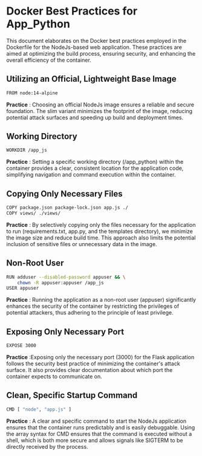 # Docker Best Practices for App_Python

This document elaborates on the Docker best practices employed in the Dockerfile for the NodeJs-based web application. These practices are aimed at optimizing the build process, ensuring security, and enhancing the overall efficiency of the container.

## Utilizing an Official, Lightweight Base Image

```bash
FROM node:14-alpine
```
**Practice** : Choosing an official NodeJs image ensures a reliable and secure foundation. The slim variant minimizes the footprint of the image, reducing potential attack surfaces and speeding up build and deployment times.

## Working Directory
```bash
WORKDIR /app_js
```
**Practice** : Setting a specific working directory (/app_python) within the container provides a clear, consistent location for the application code, simplifying navigation and command execution within the container.

## Copying Only Necessary Files
```bash
COPY package.json package-lock.json app.js ./
COPY views/ ./views/
```
**Practice** : By selectively copying only the files necessary for the application to run (requirements.txt, app.py, and the templates directory), we minimize the image size and reduce build time. This approach also limits the potential inclusion of sensitive files or unnecessary data in the image.

## Non-Root User
```bash
RUN adduser --disabled-password appuser && \
    chown -R appuser:appuser /app_js
USER appuser
```
**Practice** : Running the application as a non-root user (appuser) significantly enhances the security of the container by restricting the privileges of potential attackers, thus adhering to the principle of least privilege.

## Exposing Only Necessary Port
```bash
EXPOSE 3000
```
**Practice** :Exposing only the necessary port (3000) for the Flask application follows the security best practice of minimizing the container's attack surface. It also provides clear documentation about which port the container expects to communicate on.
## Clean, Specific Startup Command
```bash
CMD [ "node", "app.js" ]
```
**Practice** : A clear and specific command to start the NodeJs application ensures that the container runs predictably and is easily debuggable. Using the array syntax for CMD ensures that the command is executed without a shell, which is both more secure and allows signals like SIGTERM to be directly received by the process.
 

